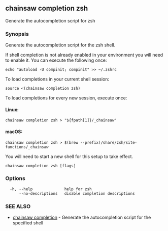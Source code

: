 ## chainsaw completion zsh

Generate the autocompletion script for zsh

### Synopsis

Generate the autocompletion script for the zsh shell.

If shell completion is not already enabled in your environment you will need
to enable it.  You can execute the following once:

	echo "autoload -U compinit; compinit" >> ~/.zshrc

To load completions in your current shell session:

	source <(chainsaw completion zsh)

To load completions for every new session, execute once:

#### Linux:

	chainsaw completion zsh > "${fpath[1]}/_chainsaw"

#### macOS:

	chainsaw completion zsh > $(brew --prefix)/share/zsh/site-functions/_chainsaw

You will need to start a new shell for this setup to take effect.


```
chainsaw completion zsh [flags]
```

### Options

```
  -h, --help              help for zsh
      --no-descriptions   disable completion descriptions
```

### SEE ALSO

* [chainsaw completion](chainsaw_completion.md)	 - Generate the autocompletion script for the specified shell

